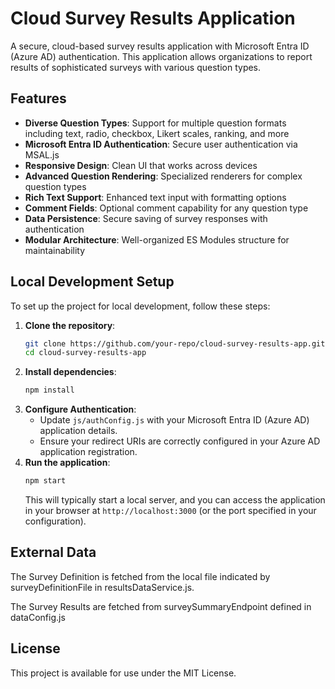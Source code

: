 # Cloud Survey Results Application

A secure, cloud-based survey results application with Microsoft Entra ID (Azure AD) authentication. This application allows organizations to report results of sophisticated surveys with various question types.

## Features

- **Diverse Question Types**: Support for multiple question formats including text, radio, checkbox, Likert scales, ranking, and more
- **Microsoft Entra ID Authentication**: Secure user authentication via MSAL.js
- **Responsive Design**: Clean UI that works across devices
- **Advanced Question Rendering**: Specialized renderers for complex question types
- **Rich Text Support**: Enhanced text input with formatting options
- **Comment Fields**: Optional comment capability for any question type
- **Data Persistence**: Secure saving of survey responses with authentication
- **Modular Architecture**: Well-organized ES Modules structure for maintainability


## Local Development Setup

To set up the project for local development, follow these steps:

1.  **Clone the repository**:
    ```bash
    git clone https://github.com/your-repo/cloud-survey-results-app.git
    cd cloud-survey-results-app
    ```
2.  **Install dependencies**:
    ```bash
    npm install
    ```
3.  **Configure Authentication**:
    *   Update `js/authConfig.js` with your Microsoft Entra ID (Azure AD) application details.
    *   Ensure your redirect URIs are correctly configured in your Azure AD application registration.
4.  **Run the application**:
    ```bash
    npm start
    ```
    This will typically start a local server, and you can access the application in your browser at `http://localhost:3000` (or the port specified in your configuration).

## External Data

The Survey Definition is fetched from the local file indicated by surveyDefinitionFile in resultsDataService.js.

The Survey Results are fetched from surveySummaryEndpoint defined in dataConfig.js

## License

This project is available for use under the MIT License.
